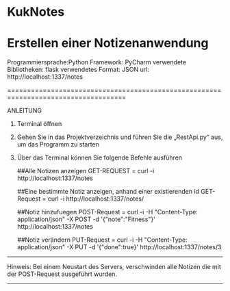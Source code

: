# KukNotes
Erstellen einer Notizenanwendung
==============================================================================================
Programmiersprache:Python
Framework: PyCharm
verwendete Bibliotheken: flask
verwendetes Format: JSON
url: http://localhost:1337/notes

====================================================================================

ANLEITUNG

1.  Terminal öffnen
2.  Gehen Sie in das Projektverzeichnis und führen Sie die „RestApi.py“ aus, um das Programm zu starten
3.  Über das Terminal können Sie folgende Befehle ausführen 

    ##Alle Notizen anzeigen
    GET-REQUEST = curl -i http://localhost:1337/notes
    
    ##Eine bestimmte Notiz anzeigen, anhand einer existierenden id
    GET-Request = curl -i http://localhost:1337/notes/<id>
    
    ##Notiz hinzufuegen
    POST-Request = curl -i -H "Content-Type: application/json" -X POST -d '{"note":"Fitness"}' http://localhost:1337/notes
    
    ##Notiz verändern
    PUT-Request  = curl -i -H "Content-Type: application/json" -X PUT -d '{"done":true}' http://localhost:1337/notes/3  


---------------
Hinweis: Bei einem Neustart des Servers, verschwinden alle Notizen die mit der POST-Request ausgeführt wurden.

---------------
